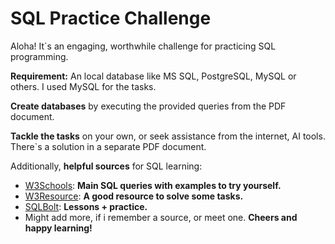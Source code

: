 # SQL Practice Challenge

Aloha! It`s an engaging, worthwhile challenge for practicing SQL programming.

**Requirement:** An local database like MS SQL, PostgreSQL, MySQL or others. I used MySQL for the tasks.

**Create databases** by executing the provided queries from the PDF document.

**Tackle the tasks** on your own, or seek assistance from the internet, AI tools.  
There`s a solution in a separate PDF document.

Additionally, **helpful sources** for SQL learning:
* [W3Schools](https://www.w3schools.com/sql/): **Main SQL queries with examples to try yourself.**
* [W3Resource](https://www.w3resource.com/sql-exercises/challenges-1/index.php): **A good resource to solve some tasks.**
* [SQLBolt](https://sqlbolt.com/lesson/select_queries_introduction): **Lessons + practice.**
* Might add more, if i remember a source, or meet one.
**Cheers and happy learning!**
 
